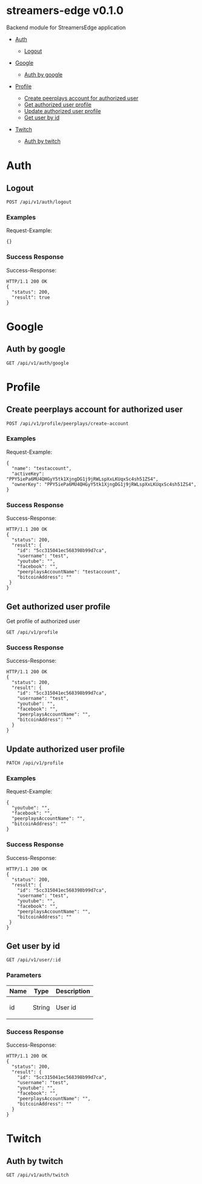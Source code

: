 # streamers-edge v0.1.0

Backend module for StreamersEdge application

- [Auth](#auth)
	- [Logout](#logout)
	
- [Google](#google)
	- [Auth by google](#auth-by-google)
	
- [Profile](#profile)
	- [Create peerplays account for authorized user](#create-peerplays-account-for-authorized-user)
	- [Get authorized user profile](#get-authorized-user-profile)
	- [Update authorized user profile](#update-authorized-user-profile)
	- [Get user by id](#get-user-by-id)
	
- [Twitch](#twitch)
	- [Auth by twitch](#auth-by-twitch)
	


# Auth

## Logout



	POST /api/v1/auth/logout


### Examples

Request-Example:

```
{}
```

### Success Response

Success-Response:

```
HTTP/1.1 200 OK
{
  "status": 200,
  "result": true
}
```
# Google

## Auth by google



	GET /api/v1/auth/google


# Profile

## Create peerplays account for authorized user



	POST /api/v1/profile/peerplays/create-account


### Examples

Request-Example:

```
{
  "name": "testaccount",
  "activeKey": "PPY5iePa6MU4QHGyY5tk1XjngDG1j9jRWLspXxLKUqxSc4sh51ZS4",
  "ownerKey": "PPY5iePa6MU4QHGyY5tk1XjngDG1j9jRWLspXxLKUqxSc4sh51ZS4",
}
```

### Success Response

Success-Response:

```
HTTP/1.1 200 OK
{
  "status": 200,
  "result": {
    "id": "5cc315041ec568398b99d7ca",
    "username": "test",
    "youtube": "",
    "facebook": "",
    "peerplaysAccountName": "testaccount",
    "bitcoinAddress": ""
 }
}
```
## Get authorized user profile

<p>Get profile of authorized user</p>

	GET /api/v1/profile


### Success Response

Success-Response:

```
HTTP/1.1 200 OK
{
  "status": 200,
  "result": {
    "id": "5cc315041ec568398b99d7ca",
    "username": "test",
    "youtube": "",
    "facebook": "",
    "peerplaysAccountName": "",
    "bitcoinAddress": ""
  }
}
```
## Update authorized user profile



	PATCH /api/v1/profile


### Examples

Request-Example:

```
{
  "youtube": "",
  "facebook": "",
  "peerplaysAccountName": "",
  "bitcoinAddress": ""
}
```

### Success Response

Success-Response:

```
HTTP/1.1 200 OK
{
  "status": 200,
  "result": {
    "id": "5cc315041ec568398b99d7ca",
    "username": "test",
    "youtube": "",
    "facebook": "",
    "peerplaysAccountName": "",
    "bitcoinAddress": ""
 }
}
```
## Get user by id



	GET /api/v1/user/:id


### Parameters

| Name    | Type      | Description                          |
|---------|-----------|--------------------------------------|
| id			| String			|  <p>User id</p>							|

### Success Response

Success-Response:

```
HTTP/1.1 200 OK
{
  "status": 200,
  "result": {
    "id": "5cc315041ec568398b99d7ca",
    "username": "test",
    "youtube": "",
    "facebook": "",
    "peerplaysAccountName": "",
    "bitcoinAddress": ""
  }
}
```
# Twitch

## Auth by twitch



	GET /api/v1/auth/twitch



